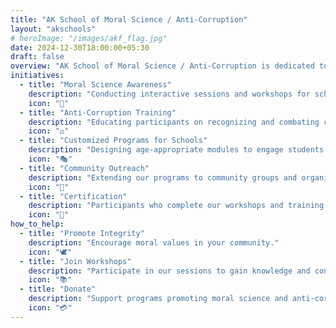 ```yaml
---
title: "AK School of Moral Science / Anti-Corruption"
layout: "akschools"
# heroImage: "/images/akf_flag.jpg"
date: 2024-12-30T18:00:00+05:30
draft: false
overview: "AK School of Moral Science / Anti-Corruption is dedicated to instilling strong moral values and raising awareness about the importance of integrity and ethics. Through our programs, we aim to shape a generation that values honesty and actively opposes corruption in all forms."
initiatives:
  - title: "Moral Science Awareness"
    description: "Conducting interactive sessions and workshops for school children and individuals of all ages to understand and practice values like honesty, kindness, and respect."
    icon: "📜"
  - title: "Anti-Corruption Training"
    description: "Educating participants on recognizing and combating corruption through ethical decision-making, accountability, and proactive citizenship."
    icon: "⚖️"
  - title: "Customized Programs for Schools"
    description: "Designing age-appropriate modules to engage students in discussions, role-plays, and activities that emphasize moral courage and integrity."
    icon: "🎭"
  - title: "Community Outreach"
    description: "Extending our programs to community groups and organizations to promote widespread awareness and collective action against corruption."
    icon: "🤝"
  - title: "Certification"
    description: "Participants who complete our workshops and training programs will receive certificates acknowledging their commitment to moral science and anti-corruption values."
    icon: "📜"
how_to_help:
  - title: "Promote Integrity"
    description: "Encourage moral values in your community."
    icon: "🕊️"
  - title: "Join Workshops"
    description: "Participate in our sessions to gain knowledge and contribute."
    icon: "📚"
  - title: "Donate"
    description: "Support programs promoting moral science and anti-corruption."
    icon: "💳"
---
```

